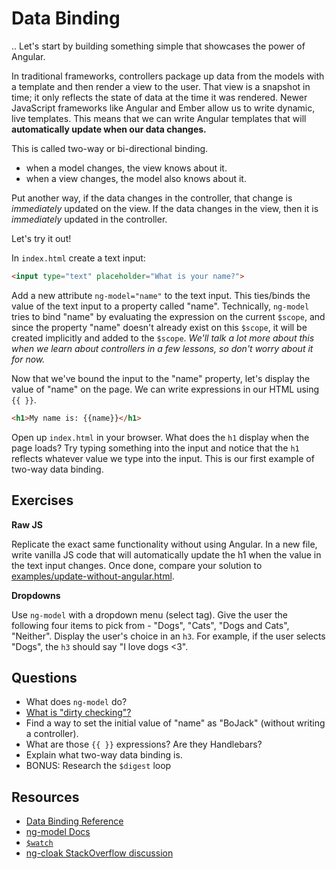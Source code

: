# Data Binding
..
Let's start by building something simple that showcases the power of Angular.

In traditional frameworks, controllers package up data from the models with a template and then render a view to the user. That view is a snapshot in time; it only reflects the state of data at the time it was rendered. Newer JavaScript frameworks like Angular and Ember allow us to write dynamic, live templates. This means that we can write Angular templates that will **automatically update when our data changes.**

This is called two-way or bi-directional binding.
- when a model changes, the view knows about it.
- when a view changes, the model also knows about it.

Put another way, if the data changes in the controller, that change is _immediately_ updated on the view. If the data changes in the view, then it is _immediately_ updated in the controller.

Let's try it out!

In `index.html` create a text input:

```html
<input type="text" placeholder="What is your name?">
```

Add a new attribute `ng-model="name"` to the text input. This ties/binds the value of the text input to a property called "name". Technically, `ng-model` tries to bind "name" by evaluating the expression on the current `$scope`, and since the property "name" doesn't already exist on this `$scope`, it will be created implicitly and added to the `$scope`. _We'll talk a lot more about this when we learn about controllers in a few lessons, so don't worry about it for now._

Now that we've bound the input to the "name" property, let's display the value of "name" on the page.  We can write expressions in our HTML using `{{ }}`.

```html
<h1>My name is: {{name}}</h1>
```

Open up `index.html` in your browser. What does the `h1` display when the page loads? Try typing something into the input and notice that the `h1` reflects whatever value we type into the input. This is our first example of two-way data binding.

## Exercises
**Raw JS**

Replicate the exact same functionality without using Angular. In a new file, write vanilla JS code that will automatically update the h1 when the value in the text input changes. Once done, compare your solution to [examples/update-without-angular.html](examples/update-without-angular.html).

**Dropdowns**

Use `ng-model` with a dropdown menu (select tag). Give the user the following four items to pick from - "Dogs", "Cats", "Dogs and Cats", "Neither". Display the user's choice in an `h3`. For example, if the user selects "Dogs", the `h3` should say "I love dogs <3".

## Questions
- What does `ng-model` do?
- [What is "dirty checking"?](http://stackoverflow.com/questions/24698620/dirty-checking-on-angular)
- Find a way to set the initial value of "name" as "BoJack" (without writing a controller).
- What are those `{{ }}` expressions? Are they Handlebars?
- Explain what two-way data binding is.
- BONUS: Research the `$digest` loop

## Resources
- [Data Binding Reference](https://docs.angularjs.org/guide/databinding)
- [ng-model Docs](https://docs.angularjs.org/api/ng/directive/ngModel)
- [`$watch`](https://www.ng-book.com/p/The-Digest-Loop-and-apply/)
- [ng-cloak StackOverflow discussion](http://stackoverflow.com/questions/12866447/prevent-double-curly-brace-notation-from-displaying-momentarily-before-angular-j)
